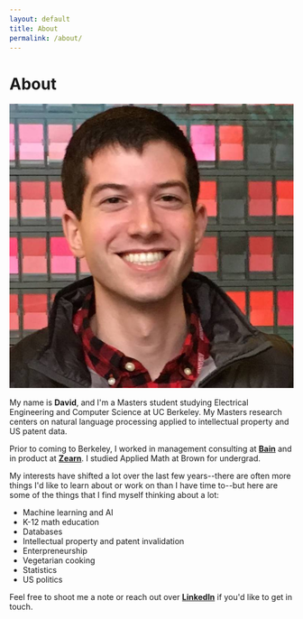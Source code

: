 ```yaml
---
layout: default
title: About
permalink: /about/
---
```


About
=====

![Me](/assets/David.jpg)

My name is **David**, and I'm a Masters student studying Electrical Engineering and Computer Science at UC Berkeley. My Masters research centers on natural language processing applied to intellectual property and US patent data.

Prior to coming to Berkeley, I worked in management consulting at [**Bain**](http://bain.com/) and in product at [**Zearn**](https://www.zearn.org/). I studied Applied Math at Brown for undergrad.

My interests have shifted a lot over the last few years--there are often more things I'd like to learn about or work on than I have time to--but here are some of the things that I find myself thinking about a lot:

- Machine learning and AI
- K-12 math education
- Databases
- Intellectual property and patent invalidation
- Enterpreneurship
- Vegetarian cooking
- Statistics
- US politics

Feel free to shoot me a note or reach out over [**LinkedIn**](https://www.linkedin.com/in/david-winer-58223428) if you'd like to get in touch. 